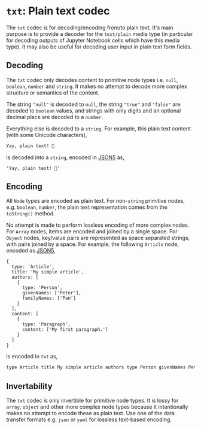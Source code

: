 # `txt`: Plain text codec

The `txt` codec is for decoding/encoding from/to plain text. It's main purpose is to provide a decoder for the `text/plain` media type (in particular for decoding outputs of Jupyter Notebook cells which have this media type). It may also be useful for decoding user input in plain text form fields.

## Decoding

The `txt` codec only decodes content to primitive node types i.e. `null`, `boolean`, `number` and `string`. It makes no attempt to decode more complex structure or semantics of the content.

The string `"null"` is decoded to `null`, the string `"true"` and `"false"` are decoded to `boolean` values, and strings with only digits and an optional decimal place are decoded to a `number`.

Everything else is decoded to a `string`. For example, this plain text content (with some Unicode characters),

```txt import=ex1
Yay, plain text! 👏
```

is decoded into a `string`, encoded in [JSON5](../json5) as,

```json5 export=ex1
'Yay, plain text! 👏'
```

## Encoding

All `Node` types are encoded as plain text. For non-`string` primitive nodes, e.g. `boolean`, `number`, the plain text representation comes from the `toString()` method.

No attempt is made to perform lossless encoding of more complex nodes. For `Array` nodes, items are encoded and joined by a single space. For `Object` nodes, key/value pairs are represented as space separated strings, with pairs joined by a space. For example, the following `Article` node, encoded as [JSON5](../json5),

```json5 import=ex2
{
  type: 'Article',
  title: 'My simple article',
  authors: [
    {
      type: 'Person',
      givenNames: ['Peter'],
      familyNames: ['Pan']
    }
  ],
  content: [
    {
      type: 'Paragraph',
      content: ['My first paragraph.']
    }
  ]
}
```

is encoded in `txt` as,

```txt export=ex2
type Article title My simple article authors type Person givenNames Peter familyNames Pan content type Paragraph content My first paragraph.
```

## Invertability

The `txt` codec is only invertible for primitive node types. It is lossy for `array`, `object` and other more complex node types because it intentionally makes no attempt to encode these as plain text. Use one of the data transfer formats e.g. `json` or `yaml` for lossless text-based encoding.
